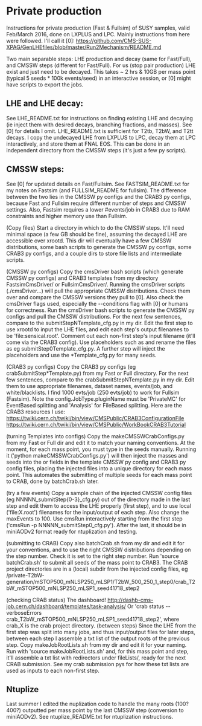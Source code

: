 # Private production
Instructions for private production (Fast & Fullsim) of SUSY samples, valid Feb/March 2016, done on LXPLUS and LPC.
Mainly instructions from here were followed. I'll call it [0]:
https://github.com/CMS-SUS-XPAG/GenLHEfiles/blob/master/Run2Mechanism/README.md

Two main separable steps: LHE production and decay (same for Fast/Full), and CMSSW steps (different for Fast/Full). For us (stop pair production) LHE exist and just need to be decayed. This takes ~ 2 hrs & 10GB per mass point (typical 5 seeds * 100k events/seed) in an interactive session, or [0] might have scripts to export the jobs.

## LHE and LHE decay:
See LHE_README.txt for instructions on finding existing LHE and decaying (ie inject them with desired decays, branching fractions, and masses). See [0] for details I omit. LHE_README.txt is sufficient for T2tb, T2bW, and T2tt decays. I copy the undecayed LHE from LXPLUS to LPC, decay them at LPC interactively, and store them at FNAL EOS. This can be done in an independent directory from the CMSSW steps (it's just a few py scripts).

## CMSSW steps:
See [0] for updated details on Fast/Fullsim. See FASTSIM_README.txt for my notes on Fastsim (and FULLSIM_README for fullsim). The difference between the two lies in the CMSSW py configs and the CRAB3 py configs, because Fast and Fullsim require different number of steps and CMSSW settings. Also, Fastsim requires a lower #events/job in CRAB3 due to RAM constraints and higher memory use than Fullsim.

(Copy files) Start a directory in which to do the CMSSW steps. It'll need minimal space (a few GB should be fine), assuming the decayed LHE are accessible over xrootd. This dir will eventually have a few CMSSW distributions, some bash scripts to generate the CMSSW py configs, some CRAB3 py configs, and a couple dirs to store file lists and intermediate scripts.

(CMSSW py configs) Copy the cmsDriver bash scripts (which generate CMSSW py configs) and CRAB3 templates from my directory FastsimCmsDriver/ or FullsimCmsDriver/. Running the cmsDriver scripts (./cmsDriver...) will pull the appropriate CMSSW distributions. Check them over and compare the CMSSW versions they pull to [0]. Also check the cmsDriver flags used, especially the --conditions flag with [0] or humans for correctness. Run the cmsDriver bash scripts to generate the CMSSW py configs and pull the CMSSW distributions. For the next few sentences, compare to the submitStepNTemplate_cfg.py in my dir. Edit the first step to use xrootd to input the LHE files, and edit each step's output filenames to be 'file:sensical.root'. Comment out each non-first step's input filename (it'll come via the CRAB3 config). Use placeholders such as <mSTOP> and rename the files as eg submitStep0Template_cfg.py. A further step will inject the placeholders and use the *Template_cfg.py for many seeds.

(CRAB3 py configs) Copy the CRAB3 py configs (eg crabSubmitStep*Template.py) from my Fast or Full directory. For the next few sentences, compare to the crabSubmitStepNTemplate.py in my dir. Edit them to use appropriate filenames, dataset names, events/job, and white/blacklists. I find 1000 evts/job (250 evts/job) to work for Fullsim (Fastsim). Note the config.JobType.pluginName must be 'PrivateMC' for EventBased splitting and 'Analysis' for FileBased splitting. Here are the CRAB3 resources I use:
https://twiki.cern.ch/twiki/bin/view/CMSPublic/CRAB3ConfigurationFile
https://twiki.cern.ch/twiki/bin/view/CMSPublic/WorkBookCRAB3Tutorial

(turning Templates into configs) Copy the makeCMSSWCrabConfigs.py from my Fast or Full dir and edit it to match your naming conventions. At the moment, for each mass point, you must type in the seeds manually. Running it ('python makeCMSSWCrabConfigs.py')  will then inject the masses and seeds into the <mSTOP> or <seed> fields in the template CMSSW py config and CRAB3 py config files, placing the injected files into a unique directory for each mass point. This automates the submitting of multiple seeds for each mass point to CRAB, done by batchCrab.sh later. 

(try a few events) Copy a sample chain of the injected CMSSW config files (eg NNNNN_submitStep{0-3}_cfg.py) out of the directory made in the last step and edit them to access the LHE properly (first step), and to use local ('file:X.root') filenames for the input/output of each step. Also change the maxEvents to 100. Use cmsRun interactively starting from the first step ('cmsRun -p NNNNN_submitStep0_cfg.py'). After the last, it should be in miniAODv2 format ready for ntuplization and testing. 

(submitting to CRAB) Copy also batchCrab.sh from my dir and edit it for your conventions, and to use the right CMSSW distributions depending on the step number. Check it is set to the right step number. Run 'source batchCrab.sh' to submit all seeds of the mass point to CRAB3. The CRAB project directories are in a (local) subdir from the injected config files, eg
/private-T2bW-generation/mSTOP500_mNLSP250_mLSP1/T2bW_500_250_1_step0/crab_T2bW_mSTOP500_mNLSP250_mLSP1_seed41718_step2

(checking CRAB status)
The dashboard!
http://dashb-cms-job.cern.ch/dashboard/templates/task-analysis/
Or 'crab status --verboseErrors crab_T2bW_mSTOP500_mNLSP250_mLSP1_seed41718_step2', where crab_X is the crab project directory. 
(between steps) Since the LHE from the first step was split into many jobs, and thus input/output files for later steps, between each step I assemble a txt list of the output roots of the previous step. Copy makeJobRootLists.sh from my dir and edit it for your naming. Run with 'source makeJobRootLists.sh' and, for this mass point and step, it'll assemble a txt list with redirectors under fileLists/, ready for the next CRAB submission. See my crab submission pys for how these txt lists are used as inputs to each non-first step. 

## Ntuplize
Last summer I edited the nuplization code to handle the many roots (100? 400?) outputted per mass point by the last CMSSW step (conversion to miniAODv2). See ntuplize_README.txt for ntuplization instructions.
